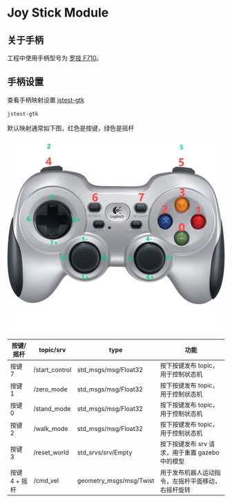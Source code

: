 # Joy Stick Module

## 关于手柄

工程中使用手柄型号为 [罗技 F710](https://www.logitechg.com/zh-cn/products/gamepads/f710-wireless-gamepad.940-000172.html?sp=1&searchclick=logi)。

## 手柄设置

查看手柄映射设置 [jstest-gtk](https://github.com/Grumbel/jstest-gtk)

```bash
jstest-gtk
```

默认映射通常如下图，红色是按键，绿色是摇杆

![joy_map](joy_map.jpg "joy_map")


| 按键/摇杆     | topic/srv      | type                    | 功能                                               |
| ------------- | -------------- | ----------------------- | -------------------------------------------------- |
| 按键 7        | /start_control | std_msgs/msg/Float32    | 按下按键发布 topic，用于控制状态机                 |
| 按键 1        | /zero_mode     | std_msgs/msg/Float32    | 按下按键发布 topic，用于控制状态机                 |
| 按键 0        | /stand_mode    | std_msgs/msg/Float32    | 按下按键发布 topic，用于控制状态机                 |
| 按键 2        | /walk_mode     | std_msgs/msg/Float32    | 按下按键发布 topic，用于控制状态机                 |
| 按键 3        | /reset_world   | std_srvs/srv/Empty      | 按下按键发布 srv 请求，用于重置 gazebo 中的模型    |
| 按键 4 + 摇杆 | /cmd_vel       | geometry_msgs/msg/Twist | 用于发布机器人运动指令，左摇杆平面移动，右摇杆旋转 |

